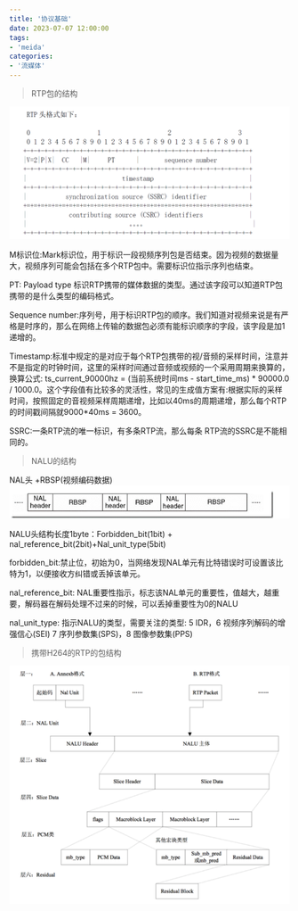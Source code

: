 ```yaml
---
title: '协议基础'
date: 2023-07-07 12:00:00
tags:
- 'meida'
categories:
- '流媒体'
---
```

> RTP包的结构

![rtp](./protocol.assets/rtp.png)

M标识位:Mark标识位，用于标识一段视频序列包是否结束。因为视频的数据量大，视频序列可能会包括在多个RTP包中。需要标识位指示序列也结束。

PT: Payload type 标识RTP携带的媒体数据的类型。通过该字段可以知道RTP包携带的是什么类型的编码格式。

Sequence number:序列号，用于标识RTP包的顺序。我们知道对视频来说是有严格是时序的，那么在网络上传输的数据包必须有能标识顺序的字段，该字段是加1递增的。

Timestamp:标准中规定的是对应于每个RTP包携带的视/音频的采样时间，注意并不是指定的时钟时间，这里的采样时间通过音频或视频的一个采用周期来换算的，换算公式: ts_current_90000hz = (当前系统时间ms - start_time_ms) * 90000.0 / 1000.0。这个字段值有比较多的灵活性，常见的生成值方案有:根据实际的采样时间，按照固定的音视频采样周期递增，比如以40ms的周期递增，那么每个RTP的时间戳间隔就9000*40ms = 3600。

SSRC:一条RTP流的唯一标识，有多条RTP流，那么每条 RTP流的SSRC是不能相同的。

> NALU的结构

NAL头 +RBSP(视频编码数据)
![nalu](./protocol.assets/nalu.png)

NALU头结构长度1byte：Forbidden_bit(1bit) + nal_reference_bit(2bit)+Nal_unit_type(5bit)

forbidden_bit:禁止位，初始为0，当网络发现NAL单元有比特错误时可设置该比特为1，以便接收方纠错或丢掉该单元。

nal_reference_bit: NAL重要性指示，标志该NAL单元的重要性，值越大，越重要，解码器在解码处理不过来的时候，可以丢掉重要性为0的NALU

nal_unit_type: 指示NALU的类型，需要关注的类型: 5 IDR，6 视频序列解码的增强信心(SEI) 7 序列参数集(SPS)，8 图像参数集(PPS)

>携带H264的RTP的包结构

![rtp-nalu](./protocol.assets/rtp-nalu.png)